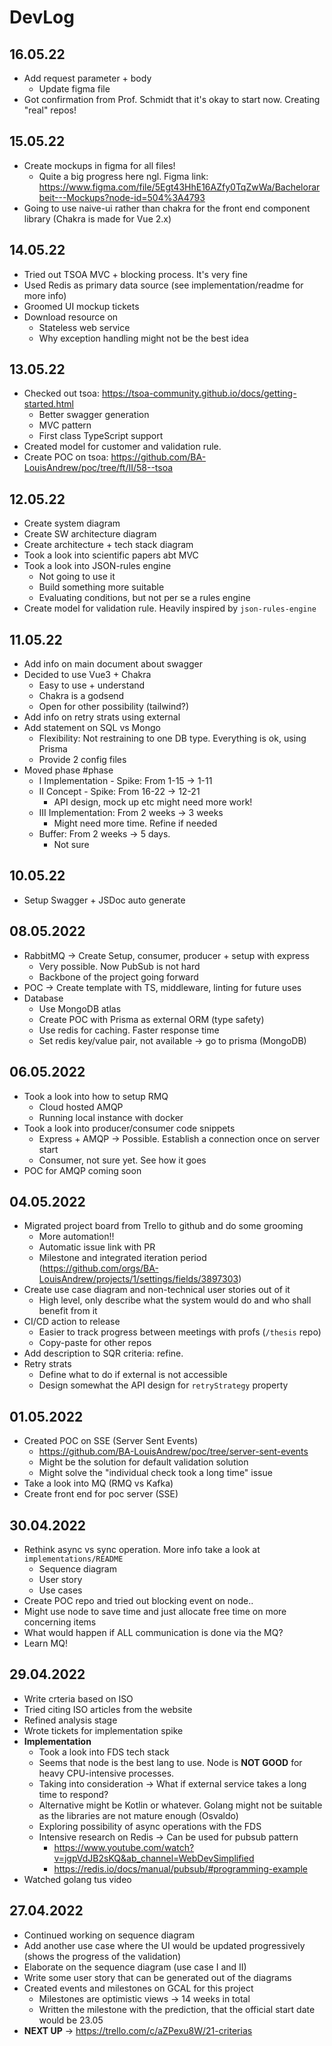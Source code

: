 # DevLog

## 16.05.22
- Add request parameter + body
  - Update figma file
- Got confirmation from Prof. Schmidt that it's okay to start now. Creating "real" repos!

## 15.05.22
- Create mockups in figma for all files!
  - Quite a big progress here ngl. Figma link: https://www.figma.com/file/5Egt43HhE16AZfy0TqZwWa/Bachelorarbeit---Mockups?node-id=504%3A4793
- Going to use naive-ui rather than chakra for the front end component library (Chakra is made for Vue 2.x)

## 14.05.22
- Tried out TSOA MVC + blocking process. It's very fine
- Used Redis as primary data source (see implementation/readme for more info)
- Groomed UI mockup tickets
- Download resource on
  - Stateless web service
  - Why exception handling might not be the best idea

## 13.05.22
- Checked out tsoa: https://tsoa-community.github.io/docs/getting-started.html
  - Better swagger generation
  - MVC pattern
  - First class TypeScript support
- Created model for customer and validation rule.
- Create POC on tsoa: https://github.com/BA-LouisAndrew/poc/tree/ft/II/58--tsoa

## 12.05.22
- Create system diagram
- Create SW architecture diagram
- Create architecture + tech stack diagram
- Took a look into scientific papers abt MVC
- Took a look into JSON-rules engine
  - Not going to use it
  - Build something more suitable
  - Evaluating conditions, but not per se a rules engine
- Create model for validation rule. Heavily inspired by `json-rules-engine`

## 11.05.22
- Add info on main document about swagger
- Decided to use Vue3 + Chakra
  - Easy to use + understand
  - Chakra is a godsend
  - Open for other possibility (tailwind?)
- Add info on retry strats using external
- Add statement on SQL vs Mongo
  - Flexibility: Not restraining to one DB type. Everything is ok, using Prisma
  - Provide 2 config files
- Moved phase #phase
  - I Implementation - Spike: From 1-15 -> 1-11
  - II Concept - Spike: From 16-22 -> 12-21
    - API design, mock up etc might need more work!
  - III Implementation: From 2 weeks -> 3 weeks
    - Might need more time. Refine  if needed
  - Buffer: From 2 weeks -> 5 days.
    - Not sure

## 10.05.22
- Setup Swagger + JSDoc auto generate

## 08.05.2022
- RabbitMQ -> Create Setup, consumer, producer + setup with express
  - Very possible. Now PubSub is not hard
  - Backbone of the project going forward
- POC -> Create template with TS, middleware, linting for future uses
- Database 
  - Use MongoDB atlas
  - Create POC with Prisma as external ORM (type safety)
  - Use redis for caching. Faster response time
  - Set redis key/value pair, not available -> go to prisma (MongoDB)

## 06.05.2022
- Took a look into how to setup RMQ
  - Cloud hosted AMQP
  - Running local instance with docker
- Took a look into producer/consumer code snippets 
  - Express + AMQP -> Possible. Establish a connection once on server start
  - Consumer, not sure yet. See how it goes
- POC for AMQP coming soon

## 04.05.2022
- Migrated project board from Trello to github and do some grooming 
  - More automation!!
  - Automatic issue link with PR
  - Milestone and integrated iteration period (https://github.com/orgs/BA-LouisAndrew/projects/1/settings/fields/3897303)
- Create use case diagram and non-technical user stories out of it
  - High level, only describe what the system would do and who shall benefit from it
- CI/CD action to release 
  - Easier to track progress between meetings with profs (`/thesis` repo)
  - Copy-paste for other repos
- Add description to SQR criteria: refine. 
- Retry strats
  - Define what to do if external is not accessible
  - Design somewhat the API design for `retryStrategy` property

## 01.05.2022
- Created POC on SSE (Server Sent Events)
  - https://github.com/BA-LouisAndrew/poc/tree/server-sent-events
  - Might be the solution for default validation solution
  - Might solve the "individual check took a long time" issue
- Take a look into MQ (RMQ vs Kafka)
- Create front end for poc server (SSE)

## 30.04.2022
- Rethink async vs sync operation. More info take a look at `implementations/README`
  - Sequence diagram
  - User story
  - Use cases
- Create POC repo and tried out blocking event on node..
- Might use node to save time and just allocate free time on more concerning items
- What would happen if ALL communication is done via the MQ?
- Learn MQ!

## 29.04.2022
- Write crteria based on ISO 
- Tried citing ISO articles from the website
- Refined analysis stage
- Wrote tickets for implementation spike
- **Implementation**
  - Took a look into FDS tech stack
  - Seems that node is the best lang to use. Node is **NOT GOOD** for heavy CPU-intensive processes.
  - Taking into consideration -> What if external service takes a long time to respond?
  - Alternative might be Kotlin or whatever. Golang might not be suitable as the libraries are not mature enough (Osvaldo)
  - Exploring possibility of async operations with the FDS
  - Intensive research on Redis -> Can be used for pubsub pattern 
    -  https://www.youtube.com/watch?v=jgpVdJB2sKQ&ab_channel=WebDevSimplified
    -  https://redis.io/docs/manual/pubsub/#programming-example
- Watched golang tus video

## 27.04.2022
- Continued working on sequence diagram
- Add another use case where the UI would be updated progressively (shows the progress of the validation)
- Elaborate on the sequence diagram (use case I and II) 
- Write some user story that can be generated out of the diagrams
- Created events and milestones on GCAL for this project
  - Milestones are optimistic views -> 14 weeks in total
  - Written the milestone with the prediction, that the official start date would be 23.05
- **NEXT UP** -> https://trello.com/c/aZPexu8W/21-criterias
